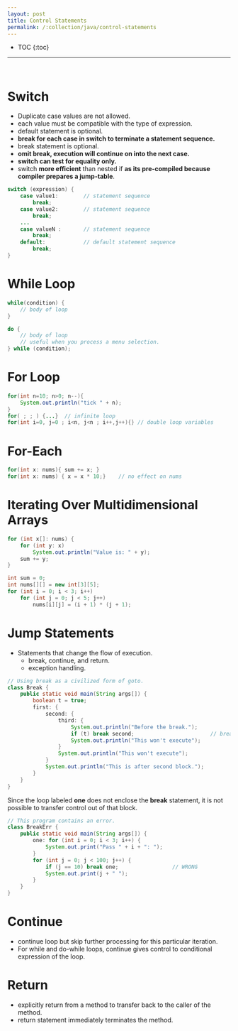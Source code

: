 ```yaml
---
layout: post
title: Control Statements
permalink: /:collection/java/control-statements
---
```


- TOC
{:toc}

<hr><br>

# Switch
* Duplicate case values are not allowed.
* each value must be compatible with the type of expression.
* default statement is optional. 
* **break for each case in switch to terminate a statement sequence.**
* break statement is optional. 
* **omit break, execution will continue on into the next case.**
* **switch can test for equality only.**
* switch **more efficient** than nested if **as its pre-compiled because compiler prepares a jump-table**.

```java
switch (expression) {
	case value1:        // statement sequence
		break;
	case value2:        // statement sequence
		break;
	...
	case valueN :       // statement sequence
		break;
	default:            // default statement sequence
		break;
}
```

# While Loop
```java
while(condition) {
    // body of loop
}
```
```java
do {
    // body of loop
    // useful when you process a menu selection.
} while (condition);     
```

# For Loop
```java
for(int n=10; n>0; n--){
    System.out.println("tick " + n);
}
for( ; ; ) {...}  // infinite loop
for(int i=0, j=0 ; i<n, j<n ; i++,j++){} // double loop variables
```

# For-Each
```java
for(int x: nums){ sum += x; }
for(int x: nums) { x = x * 10;}    // no effect on nums
```

# Iterating Over Multidimensional Arrays
```java
for (int x[]: nums) {
    for (int y: x)
        System.out.println("Value is: " + y);
    sum += y;
}
```
```java
int sum = 0;
int nums[][] = new int[3][5];
for (int i = 0; i < 3; i++)
    for (int j = 0; j < 5; j++)
        nums[i][j] = (i + 1) * (j + 1);
```

# Jump Statements
* Statements that change the flow of execution.
	- break, continue, and return. 
	- exception handling.

```java
// Using break as a civilized form of goto.
class Break {
    public static void main(String args[]) {
        boolean t = true;
        first: {
            second: {
                third: {
                    System.out.println("Before the break.");
                    if (t) break second;                        // break out of second block
                    System.out.println("This won't execute");
                }
                System.out.println("This won't execute");
            }
            System.out.println("This is after second block.");
        }
    }
}
```
Since the loop labeled **one** does not enclose the **break** statement, it is not possible to transfer control out of that block.
```java
// This program contains an error.
class BreakErr {
    public static void main(String args[]) {
        one: for (int i = 0; i < 3; i++) {
            System.out.print("Pass " + i + ": ");
        }
        for (int j = 0; j < 100; j++) {
            if (j == 10) break one;                 // WRONG
            System.out.print(j + " ");
        }
    }
}
```
# Continue 
* continue loop but skip further processing for this particular iteration. 
* For while and do-while loops, continue gives control to conditional expression of the loop. 

# Return
* explicitly return from a method to transfer back to the caller of the method. 
* return statement immediately terminates the method. 
